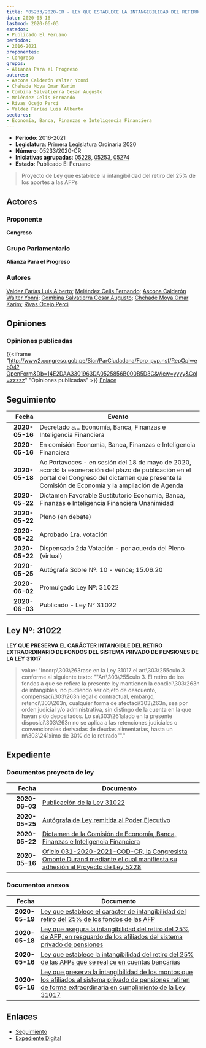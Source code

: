 ```yaml
---
title: "05233/2020-CR - LEY QUE ESTABLECE LA INTANGIBILIDAD DEL RETIRO DEL 25% DE LAS AFPs QUE SE REALICE EN CUENTAS BANCARIAS"
date: 2020-05-16
lastmod: 2020-06-03
estados:
- Publicado El Peruano
periodos:
- 2016-2021
proponentes:
- Congreso
grupos:
- Alianza Para el Progreso
autores:
- Ascona Calderón Walter Yonni
- Chehade Moya Omar Karim
- Combina Salvatierra Cesar Augusto
- Meléndez Celis Fernando
- Rivas Ocejo Perci
- Valdez Farías Luis Alberto
sectores:
- Economía, Banca, Finanzas e Inteligencia Financiera
---
```

- **Periodo**: 2016-2021
- **Legislatura**: Primera Legislatura Ordinaria 2020
- **Número**: 05233/2020-CR
- **Iniciativas agrupadas**: [05228](../../05200/05228), [05253](../../05200/05253), [05274](../../05200/05274)
- **Estado**: Publicado El Peruano

> Proyecto de Ley que establece la intangibilidad del retiro del 25% de los aportes a las AFPs


## Actores

### Proponente

**Congreso**

### Grupo Parlamentario

**Alianza Para el Progreso**

### Autores

[Valdez Farías Luis Alberto](mailto:mailto:lvaldez@congreso.gob.pe); [Meléndez Celis Fernando](mailto:mailto:fmelendez@congreso.gob.pe); [Ascona Calderón Walter Yonni](mailto:mailto:wascona@congreso.gob.pe); [Combina Salvatierra Cesar Augusto](mailto:mailto:ccombina@congreso.gob.pe); [Chehade Moya Omar Karim](mailto:mailto:ochehade@congreso.gob.pe); [Rivas Ocejo Perci](mailto:mailto:privas@congreso.gob.pe)

## Opiniones

### Opiniones publicadas

{{<iframe "http://www2.congreso.gob.pe/Sicr/ParCiudadana/Foro_pvp.nsf/RepOpiweb04?OpenForm&Db=14E2DAA3301963DA0525856B000B5D3C&View=yyyy&Col=zzzzz" "Opiniones publicadas" >}}
[Enlace](http://www2.congreso.gob.pe/Sicr/ParCiudadana/Foro_pvp.nsf/RepOpiweb04?OpenForm&Db=14E2DAA3301963DA0525856B000B5D3C&View=yyyy&Col=zzzzz)


## Seguimiento

| Fecha | Evento |
|------:|--------|
| **2020-05-16** | Decretado a... Economía, Banca, Finanzas e Inteligencia Financiera |
| **2020-05-16** | En comisión Economía, Banca, Finanzas e Inteligencia Financiera |
| **2020-05-18** | Ac.Portavoces - en sesión del 18 de mayo de 2020, acordó la exoneración del plazo de publicación en el portal del Congreso del dictamen que presente la Comisión de Economía y la ampliación de Agenda |
| **2020-05-22** | Dictamen Favorable Sustitutorio Economía, Banca, Finanzas e Inteligencia Financiera Unanimidad |
| **2020-05-22** | Pleno (en debate) |
| **2020-05-22** | Aprobado 1ra. votación |
| **2020-05-22** | Dispensado 2da Votación - por acuerdo del Pleno (virtual) |
| **2020-05-25** | Autógrafa Sobre Nº: 10 - vence; 15.06.20 |
| **2020-06-02** | Promulgado Ley Nº: 31022 |
| **2020-06-03** | Publicado - Ley N° 31022 |

## Ley Nº: 31022

**LEY QUE PRESERVA EL CARÁCTER INTANGIBLE DEL RETIRO EXTRAORDINARIO DE FONDOS DEL SISTEMA PRIVADO DE PENSIONES DE LA LEY 31017**

> value: "Incorp\303\263rase en la Ley 31017 el art\303\255culo 3 conforme al siguiente texto: \"\"Art\303\255culo 3. El retiro de los fondos a que se refiere la presente ley mantienen la condici\303\263n de intangibles, no pudiendo ser objeto de descuento, compensaci\303\263n legal o contractual, embargo, retenci\303\263n, cualquier forma de afectaci\303\263n, sea por orden judicial y/o administrativa, sin distingo de la cuenta en la que hayan sido depositados. Lo se\303\261alado en la presente disposici\303\263n no se aplica a las retenciones judiciales o convencionales derivadas de deudas alimentarias, hasta un m\303\241ximo de 30% de lo retirado\"\"."


## Expediente

### Documentos proyecto de ley

| Fecha | Documento |
|------:|-----------|
| **2020-06-03** | [Publicación de la Ley 31022](http://www.leyes.congreso.gob.pe/Documentos/2016_2021/ADLP/Normas_Legales/31022-LEY.pdf) |
| **2020-05-25** | [Autógrafa de Ley remitida al Poder Ejecutivo](http://www.leyes.congreso.gob.pe/Documentos/2016_2021/Autografas/Ley_y_de_Resolucion_Legislativa/AU0522820200525.pdf) |
| **2020-05-22** | [Dictamen de la Comisión de Economía, Banca, Finanzas e Inteligencia Financiera](http://www.leyes.congreso.gob.pe/Documentos/2016_2021/Dictamenes/Proyectos_de_Ley/05228DC09MAY20200522.pdf) |
| **2020-05-16** | [Oficio 031-2020-2021-COD-CR, la Congresista Omonte Durand mediante el cual manifiesta su adhesión al Proyecto de Ley 5228](http://www.leyes.congreso.gob.pe/Documentos/2016_2021/Adhesiones/Proyectos_de_Ley/OFICIO-031-2020-2021-COD-CR.pdf) |

### Documentos anexos

| Fecha | Documento |
|------:|-----------|
| **2020-05-19** | [Ley que establece el carácter de intangibilidad del retiro del 25% de los fondos de las AFP](http://www.leyes.congreso.gob.pe/Documentos/2016_2021/Proyectos_de_Ley_y_de_Resoluciones_Legislativas/PL05274_20200519.pdf) |
| **2020-05-18** | [Ley que asegura la intangibilidad del retiro del 25% de AFP, en resguardo de los afiliados del sistema privado de pensiones](http://www.leyes.congreso.gob.pe/Documentos/2016_2021/Proyectos_de_Ley_y_de_Resoluciones_Legislativas/PL05253_20200518.pdf) |
| **2020-05-16** | [Ley que establece la intangibilidad del retiro del 25% de las AFPs que se realice en cuentas bancarias](http://www.leyes.congreso.gob.pe/Documentos/2016_2021/Proyectos_de_Ley_y_de_Resoluciones_Legislativas/PL05233_20200516.pdf) |
| **2020-05-16** | [Ley que preserva la intangibilidad de los montos que los afiliados al sistema privado de pensiones retiren de forma extraordinaria en cumplimiento de la Ley 31017](http://www.leyes.congreso.gob.pe/Documentos/2016_2021/Proyectos_de_Ley_y_de_Resoluciones_Legislativas/PL05228_20200515.pdf) |

## Enlaces

- [Seguimiento](http://www2.congreso.gob.pe/Sicr/TraDocEstProc/CLProLey2016.nsf/f7fff46988ca05b1052578e100829cc7/fa888d663301d97b0525856b000e1a83?OpenDocument)
- [Expediente Digital](http://www2.congreso.gob.pe/Sicr/TraDocEstProc/Expvirt_2011.nsf/visbusqptramdoc1621/05233?opendocument)

